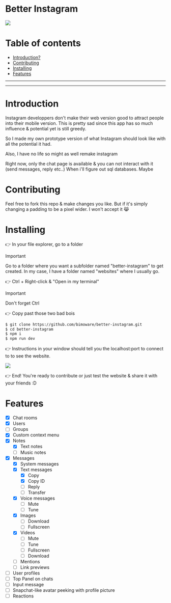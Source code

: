 # Better Instagram
![](./demo/banner.png)
# Table of contents
- [Introduction?](#what-is-this)
- [Contributing](#contributing)
- [Installing](#installing)
- [Features](#features)

----
----

# Introduction
Instagram developpers don't make their web version good to attract people into their mobile version. This is pretty sad since this app has so much influence & potential yet is still greedy.

So I made my own prototype version of what Instagram should look like with all the potential it had.

Also, I have no life so might as well remake instagram

Right now, only the chat page is available & you can not interact with it (send messages, reply etc..) When i'll figure out sql databases. Maybe
# Contributing
Feel free to fork this repo & make changes you like. But if it's simply changing a padding to be a pixel wider. I won't accept it 😹
# Installing
👉 In your file explorer, go to a folder
> [!IMPORTANT]
> Go to a folder where you want a subfolder named "better-instagram" to get created. In my case, I have a folder named "websites" where I usually go.

👉 Ctrl + Right-click & "Open in my terminal"
> [!IMPORTANT]
> Don't forget Ctrl

👉 Copy past those two bad bois
```bash
$ git clone https://github.com/bimoware/better-instagram.git
$ cd better-instagram
$ npm i
$ npm run dev
```

👉 Instructions in your window should tell you the localhost:port to connect to to see the website.

![](./demo/terminal.png)

👉 End! You're ready to contribute or just test the website & share it with your friends :D
# Features
- [x] Chat rooms
- [x] Users
- [ ] Groups
- [x] Custom context menu
- [x] Notes
    - [x] Text notes
    - [ ] Music notes
- [x] Messages
    - [x] System messages
    - [x] Text messages
        - [x] Copy 
        - [x] Copy ID
        - [ ] Reply
        - [ ] Transfer
    - [x] Voice messages
        - [ ] Mute
        - [ ] Tune
    - [x] Images
        - [ ] Download
        - [ ] Fullscreen
    - [x] Videos
        - [ ] Mute
        - [ ] Tune
        - [ ] Fullscreen
        - [ ] Download
    - [ ] Mentions
    - [ ] Link previews
- [ ] User profiles
- [ ] Top Panel on chats
- [ ] Input message
- [ ] Snapchat-like avatar peeking with profile picture
- [ ] Reactions
